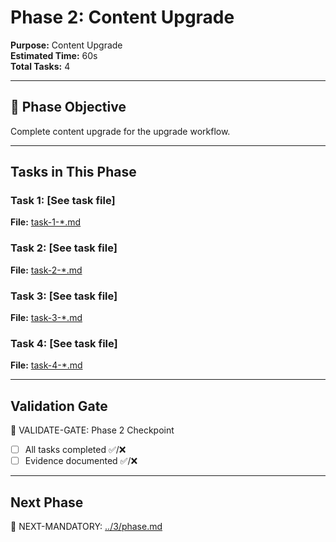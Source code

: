 # Phase 2: Content Upgrade

**Purpose:** Content Upgrade  
**Estimated Time:** 60s  
**Total Tasks:** 4

---

## 🎯 Phase Objective

Complete content upgrade for the upgrade workflow.

---

## Tasks in This Phase

### Task 1: [See task file]
**File:** [task-1-*.md](task-1-*.md)  

### Task 2: [See task file]
**File:** [task-2-*.md](task-2-*.md)  

### Task 3: [See task file]
**File:** [task-3-*.md](task-3-*.md)

### Task 4: [See task file]
**File:** [task-4-*.md](task-4-*.md)  

---

## Validation Gate

🛑 VALIDATE-GATE: Phase 2 Checkpoint

- [ ] All tasks completed ✅/❌
- [ ] Evidence documented ✅/❌

---

## Next Phase

🎯 NEXT-MANDATORY: [../3/phase.md](../3/phase.md)
